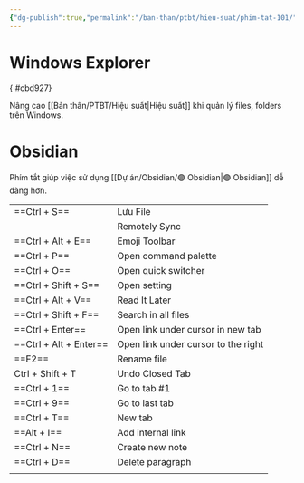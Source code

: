 ```yaml
---
{"dg-publish":true,"permalink":"/ban-than/ptbt/hieu-suat/phim-tat-101/","dgPassFrontmatter":true}
---
```


# Windows Explorer
{ #cbd927}


Nâng cao [[Bản thân/PTBT/Hiệu suất\|Hiệu suất]] khi quản lý files, folders trên Windows. 

# Obsidian

Phím tắt giúp việc sử dụng [[Dự án/Obsidian/🟣 Obsidian\|🟣 Obsidian]] dễ dàng hơn.

|                        |                                     |
| ---------------------- | ----------------------------------- |
| ==Ctrl + S==           | Lưu File                            |
|                        | Remotely Sync                       |
| ==Ctrl + Alt + E==     | Emoji Toolbar                       |
| ==Ctrl + P==           | Open command palette                |
| ==Ctrl + O==           | Open quick switcher                 |
| ==Ctrl + Shift + S==   | Open setting                        |
| ==Ctrl + Alt + V==     | Read It Later                       |
| ==Ctrl + Shift + F==   | Search in all files                 |
| ==Ctrl + Enter==       | Open link under cursor in new tab   |
| ==Ctrl + Alt + Enter== | Open link under cursor to the right |
| ==F2==                 | Rename file                         |
| Ctrl + Shift + T       | Undo Closed Tab                     |
| ==Ctrl + 1==           | Go to tab #1                        |
| ==Ctrl + 9==           | Go to last tab                      |
| ==Ctrl + T==           | New tab                             |
| ==Alt + I==            | Add internal link                   |
| ==Ctrl + N==           | Create new note                     |
| ==Ctrl + D==           | Delete paragraph                    |
|                        |                                     |
